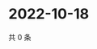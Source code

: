 # 2022-10-18

共 0 条

<!-- BEGIN WEIBO -->
<!-- 最后更新时间 Tue Oct 18 2022 00:36:18 GMT+0800 (China Standard Time) -->

<!-- END WEIBO -->
